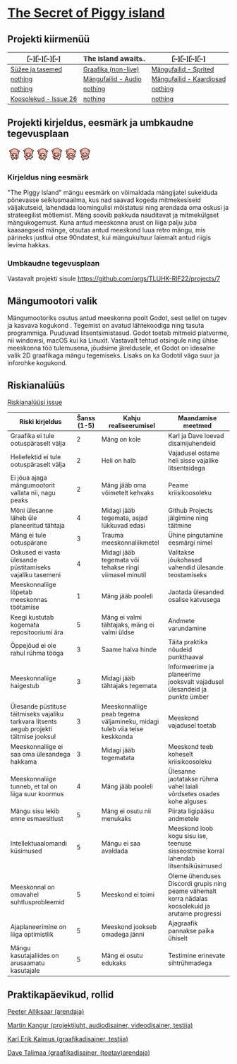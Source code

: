 # [The Secret of Piggy island](https://github.com/orgs/TLUHK-RIF22/projects/7)

## Projekti kiirmenüü
| [̲̅~][̲̅~][̲̅~][̲̅~] | 𝕋𝕙𝕖 𝕚𝕤𝕝𝕒𝕟𝕕 𝕒𝕨𝕒𝕚𝕥s..  | [̲̅~][̲̅~][̲̅~][̲̅~] |
|--------|-------|--------|
| [Süžee ja tasemed](https://github.com/TLUHK-RIF22/multimeediumi_praktika_Ryhm_1/blob/main/s%C3%BC%C5%BEee.md)  | [Graafika (non-live)](https://github.com/TLUHK-RIF22/multimeediumi_praktika_Ryhm_1/tree/main/Meedia/Graafika) | [Mängufailid - Sprited](https://github.com/TLUHK-RIF22/multimeediumi_praktika_Ryhm_1/tree/main/Meedia/Gamedev/Piggy/Sprites)  |
| [nothing](https://podcasts.apple.com/us/podcast/beef-and-dairy-network/id1022024768)  | [Mängufailid - Audio](https://github.com/TLUHK-RIF22/multimeediumi_praktika_Ryhm_1/tree/main/Meedia/Audio) | [Mängufailid - Kaardiosad](https://github.com/TLUHK-RIF22/multimeediumi_praktika_Ryhm_1/tree/main/Meedia/Gamedev/Piggy/Tiles) |
| [nothing](https://podcasts.apple.com/us/podcast/beef-and-dairy-network/id1022024768) | [nothing](https://podcasts.apple.com/us/podcast/beef-and-dairy-network/id1022024768) | [nothing](https://podcasts.apple.com/us/podcast/beef-and-dairy-network/id1022024768) |
| [Koosolekud - Issue 26](https://github.com/TLUHK-RIF22/multimeediumi_praktika_Ryhm_1/issues/26) | [nothing](https://podcasts.apple.com/us/podcast/beef-and-dairy-network/id1022024768) | [nothing](https://podcasts.apple.com/us/podcast/beef-and-dairy-network/id1022024768) |


## Projekti kirjeldus, eesmärk ja umbkaudne tegevusplaan
![Meie klient](https://github.com/TLUHK-RIF22/multimeediumi_praktika_Ryhm_1/blob/main/Meedia/Graafika/Siga.png)
### Kirjeldus ning eesmärk
"The Piggy Island" mängu eesmärk on võimaldada mängijatel sukelduda põnevasse seiklusmaailma, kus nad saavad kogeda mitmekesiseid väljakutseid, lahendada loomingulisi mõistatusi ning arendada oma oskusi ja strateegilist mõtlemist. Mäng soovib pakkuda nauditavat ja mitmekülgset mängukogemust. Kuna antud meeskonna arust on liiga palju juba kaasaegseid mänge, otsutas antud meeskond luua retro mängu, mis pärineks justkui otse 90ndatest, kui mängukultuur laiemalt antud riigis levima hakkas. 

### Umbkaudne tegevusplaan
Vastavalt projekti sisule https://github.com/orgs/TLUHK-RIF22/projects/7

## Mängumootori valik

Mängumootoriks osutus antud meeskonna poolt Godot, sest sellel on tugev ja kasvava kogukond . Tegemist on avatud lähtekoodiga ning tasuta programmiga. Puuduvad litsentsimistasud. Godot toetab mitmeid platvorme, nii windowsi, macOS kui ka Linuxit. Vastavalt tehtud otsingule ning ühise meeskonna töö tulemusena, jõudsime järeldusele, et Godot on ideaalne valik 2D graafikaga mängu tegemiseks. Lisaks on ka Godotil väga suur ja inforohke kogukond.

## Riskianalüüs
[Riskianalüüsi issue](https://github.com/TLUHK-RIF22/multimeediumi_praktika_Ryhm_1/issues/16)

| Riski kirjeldus                                           | Šanss (1-5) | Kahju realiseerumisel                                   | Maandamise meetmed                                |
| ---------------------------------------------------------- | ----------- | -------------------------------------------------------- | -------------------------------------------------- |
| Graafika ei tule ootuspäraselt välja | 2 | Mäng on kole | Karl ja Dave loevad disainijuhendeid |
| Heliefektid ei tule ootuspäraselt välja | 2 | Heli on halb | Vajadusel ostame heli sisse vajalike litsentsidega |
|Ei jõua ajaga mängumootorit vallata nii, nagu peaks | 2 |Mäng jääb oma võimetelt kehvaks | Peame kriisikoosoleku  |
| Mõni ülesanne läheb üle planeeritud tähtaja | 4 | Midagi jääb tegemata, asjad lükkuvad edasi | Github Projects jälgimine ning täitmine |
| Mäng ei tule ootuspärane | 3 | Trauma meeskonnaliikmetel | Ühine pingutamine eesmärgi nimel |
| Oskused ei vasta ülesande püstitamiseks vajaliku tasemeni | 4 | Midagi jääb tegemata või tehakse ringi viimasel minutil | Valitakse jõukohased vahendid ülesande teostamiseks|
| Meeskonnaliige lõpetab meeskonnas töötamise | 1 | Mäng jääb pooleli | Jaotada ülesanded osalise katvusega |
| Keegi kustutab kogemata repositooriumi ära | 5 | Mäng ei valmi tähtajaks, mäng ei valmi üldse | Andmete varundamine |
| Õppejõud ei ole rahul rühma tööga | 3 | Saame halva hinde | Täita praktika nõudeid punkthaaval |
| Meeskonnaliige haigestub | 3 | Midagi jääb tähtajaks tegemata | Informeerime ja planeerime jooksvalt vajadusel ülesandeid ja punkte ümber |
| Ülesande püstituse täitmiseks vajaliku tarkvara litsents aegub projekti täitmise jooksul | 3 | Meeskonnaliige peab tegema väljamineku, midagi tuleb viia teise keskkonda | Meeskond vajadusel toetab |
| Meeskonnaliige ei saa oma ülesandega hakkama | 3 | Midagi jääb tegematata | Meeskond teeb koheselt kriisikoosoleku |
| Meeskonnaliige tunneb, et tal on liiga suur koormus | 4 | Mäng jääb pooleli | Ülesanne jaotatakse rühma vahel laiali võrdsetes osades kohe alguses |
| Mängu sisu lekib enne esmaesitlust | 5 | Mäng ei osutu nii menukaks | Piirata ligipääsu andmetele |
| Intellektuaalomandi küsimused | 5 | Mängu ei saa avaldada | Meeskond loob kogu sisu ise, teenuse sisseostmise korral lahendab litsentsiküsimused |
| Meeskonnal on omavahel suhtlusprobleemid | 5 | Meeskond ei toimi | Oleme ühenduses Discordi grupis ning peame vähemalt korra nädalas koosolekuid ja arutame progressi |
| Ajaplaneerimine on liiga optimistlik  | 5 | Meeskond jookseb omadega jänni | Ajagraafik pannakse paika ühiselt |
| Mängu kasutajaliides on arusaamatu kasutajale | 5 | Mäng ei osutu edukaks | Testimine erinevate sihtrühmadega |
## Praktikapäevikud, rollid

[Peeter Alliksaar (arendaja)](https://github.com/TLUHK-RIF22/multimeediumi_praktika_Ryhm_1/issues/22)

[Martin Kangur (projektijuht, audiodisainer, videodisainer, testija)](https://github.com/TLUHK-RIF22/multimeediumi_praktika_Ryhm_1/issues/19)

[Karl Erik Kalmus (graafikadisainer, testija)](https://github.com/TLUHK-RIF22/multimeediumi_praktika_Ryhm_1/issues/21)

[Dave Talimaa (graafikadisainer, (toetav)arendaja)](https://github.com/orgs/TLUHK-RIF22/projects/7/views/1?pane=issue&itemId=52156977)




